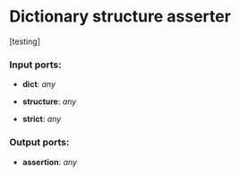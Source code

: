 # Dictionary structure asserter

[testing]

### Input ports:

* __dict__: _any_



* __structure__: _any_



* __strict__: _any_



### Output ports:

* __assertion__: _any_



